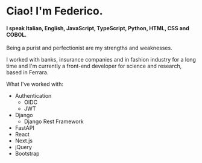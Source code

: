 # Ciao! I'm Federico.

#### I speak Italian, English, JavaScript, TypeScript, Python, HTML, CSS and COBOL.

Being a purist and perfectionist are my strengths and weaknesses.

I worked with banks, insurance companies and in fashion industry for a long time and I'm currently a front-end developer for science and research, based in Ferrara.

What I've worked with:

- Authentication
  - OIDC
  - JWT
- Django
  - Django Rest Framework
- FastAPI
- React
- Next.js
- jQuery
- Bootstrap
